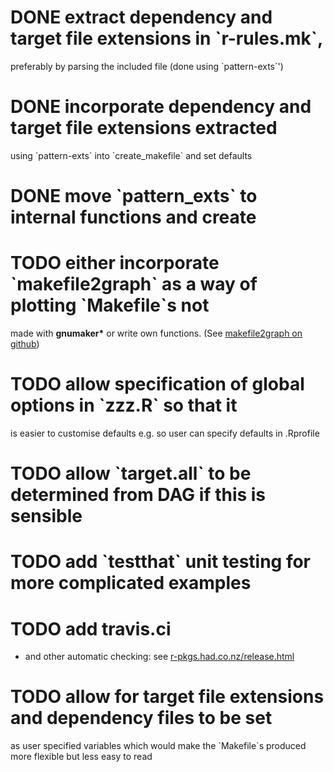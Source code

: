

# DONE extract dependency and target file extensions in \`r-rules.mk\`,

preferably by parsing the included file (done using \`pattern-exts\`')


# DONE incorporate dependency and target file extensions extracted

using \`pattern-exts\` into \`create\_makefile\` and set defaults


# DONE move \`pattern\_exts\` to internal functions and create


# TODO either incorporate \`makefile2graph\` as a way of plotting \`Makefile\`s not

made with ****gnumaker\***** or write own functions.  (See [makefile2graph
on github](<https://github.com/lindenb/makefile2graph> "makefile2graph
on github"))


# TODO allow specification of <span class="underline">global options</span> in \`zzz.R\` so that it

is easier to customise defaults e.g. so user can specify defaults in
.Rprofile


# TODO allow \`target.all\` to be determined from DAG if this is sensible


# TODO add \`testthat\` unit testing for more complicated examples


# TODO add travis.ci

-   and other automatic checking: see
    [r-pkgs.had.co.nz/release.html](<http://r-pkgs.had.co.nz/release.html>)


# TODO allow for target file extensions and dependency files to be set

as user specified variables which would make the \`Makefile\`s
produced more flexible but less easy to read

